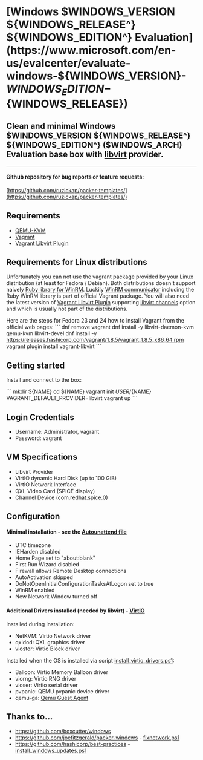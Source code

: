 # [Windows $WINDOWS_VERSION ${WINDOWS_RELEASE^} ${WINDOWS_EDITION^} Evaluation](https://www.microsoft.com/en-us/evalcenter/evaluate-windows-${WINDOWS_VERSION}-${WINDOWS_EDITION}-${WINDOWS_RELEASE})
## Clean and minimal Windows $WINDOWS_VERSION ${WINDOWS_RELEASE^} ${WINDOWS_EDITION^} ($WINDOWS_ARCH) Evaluation base box with [libvirt](https://github.com/vagrant-libvirt/vagrant-libvirt) provider.

---

#### Github repository for bug reports or feature requests:

[https://github.com/ruzickap/packer-templates/](https://github.com/ruzickap/packer-templates/)


## Requirements
* [QEMU-KVM](https://en.wikibooks.org/wiki/QEMU/Installing_QEMU)
* [Vagrant](https://www.vagrantup.com/downloads.html)
* [Vagrant Libvirt Plugin](https://github.com/pradels/vagrant-libvirt#installation)


## Requirements for Linux distributions
Unfortunately you can not use the vagrant package provided by your Linux distribution (at least for Fedora / Debian).
Both distributions doesn't support naively [Ruby library for WinRM](https://github.com/WinRb/WinRM). Luckily [WinRM communicator](https://github.com/mitchellh/vagrant/tree/master/plugins/communicators/winrm) including the Ruby WinRM library is part of official Vagrant package.
You will also need the latest version of [Vagrant Libvirt Plugin](https://github.com/pradels/vagrant-libvirt#installation) supporting [libvirt channels](https://libvirt.org/formatdomain.html#elementCharChannel) option and which is usually not part of the distributions.

Here are the steps for Fedora 23 and 24 how to install Vagrant from the official web pages:
\`\`\`
dnf remove vagrant
dnf install -y libvirt-daemon-kvm qemu-kvm libvirt-devel
dnf install -y https://releases.hashicorp.com/vagrant/1.8.5/vagrant_1.8.5_x86_64.rpm
vagrant plugin install vagrant-libvirt
\`\`\`


## Getting started

Install and connect to the box:

\`\`\`
mkdir ${NAME}
cd ${NAME}
vagrant init ${USER}/${NAME}
VAGRANT_DEFAULT_PROVIDER=libvirt vagrant up
\`\`\`


## Login Credentials

* Username: Administrator, vagrant
* Password: vagrant


## VM Specifications

* Libvirt Provider
* VirtIO dynamic Hard Disk (up to 100 GiB)
* VirtIO Network Interface
* QXL Video Card (SPICE display)
* Channel Device (com.redhat.spice.0)


## Configuration

#### Minimal installation - see the [Autounattend file](https://github.com/ruzickap/packer-templates/blob/master/http/windows-${WINDOWS_TYPE}-${WINDOWS_VERSION}/Autounattend.xml)

* UTC timezone
* IEHarden disabled
* Home Page set to "about:blank"
* First Run Wizard disabled
* Firewall allows Remote Desktop connections
* AutoActivation skipped
* DoNotOpenInitialConfigurationTasksAtLogon set to true
* WinRM enabled
* New Network Window turned off

#### Additional Drivers installed (needed by libvirt) - [VirtIO](https://fedoraproject.org/wiki/Windows_Virtio_Drivers)

Installed during installation:
* NetKVM: Virtio Network driver
* qxldod: QXL graphics driver
* viostor: Virtio Block driver

Installed when the OS is installed via script [install_virtio_drivers.ps1](https://github.com/ruzickap/packer-templates/blob/master/scripts/win-common/install_virtio_drivers.ps1):
* Balloon: Virtio Memory Balloon driver
* viorng: Virtio RNG driver
* vioser: Virtio serial driver
* pvpanic: QEMU pvpanic device driver
* qemu-ga: [Qemu Guest Agent](http://wiki.libvirt.org/page/Qemu_guest_agent)


## Thanks to...

* https://github.com/boxcutter/windows
* https://github.com/joefitzgerald/packer-windows - [fixnetwork.ps1](https://github.com/joefitzgerald/packer-windows/blob/master/scripts/fixnetwork.ps1)
* https://github.com/hashicorp/best-practices - [install_windows_updates.ps1](https://github.com/hashicorp/best-practices/blob/master/packer/scripts/windows/install_windows_updates.ps1)
